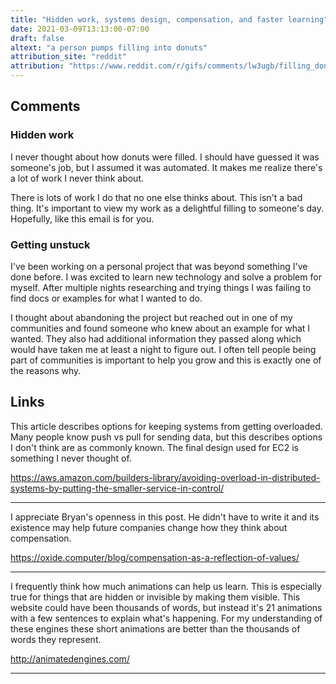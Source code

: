 ```yaml
---
title: "Hidden work, systems design, compensation, and faster learning"
date: 2021-03-09T13:13:00-07:00
draft: false
altext: "a person pumps filling into donuts"
attribution_site: "reddit"
attribution: "https://www.reddit.com/r/gifs/comments/lw3ugb/filling_donuts_like_its_his_job_waitit_is/"
---
```


## Comments

### Hidden work

I never thought about how donuts were filled.
I should have guessed it was someone's job, but I assumed it was automated.
It makes me realize there's a lot of work I never think about.

There is lots of work I do that no one else thinks about.
This isn't a bad thing.
It's important to view my work as a delightful filling to someone's day.
Hopefully, like this email is for you.

### Getting unstuck

I've been working on a personal project that was beyond something I've done before.
I was excited to learn new technology and solve a problem for myself.
After multiple nights researching and trying things I was failing to find docs or examples for what I wanted to do.

I thought about abandoning the project but reached out in one of my communities and found someone who knew about an example for what I wanted.
They also had additional information they passed along which would have taken me at least a night to figure out.
I often tell people being part of communities is important to help you grow and this is exactly one of the reasons why.

## Links

This article describes options for keeping systems from getting overloaded.
Many people know push vs pull for sending data, but this describes options I don't think are as commonly known.
The final design used for EC2 is something I never thought of.

https://aws.amazon.com/builders-library/avoiding-overload-in-distributed-systems-by-putting-the-smaller-service-in-control/

---

I appreciate Bryan's openness in this post.
He didn't have to write it and its existence may help future companies change how they think about compensation.

https://oxide.computer/blog/compensation-as-a-reflection-of-values/

---

I frequently think how much animations can help us learn.
This is especially true for things that are hidden or invisible by making them visible.
This website could have been thousands of words, but instead it's 21 animations with a few sentences to explain what's happening.
For my understanding of these engines these short animations are better than the thousands of words they represent.

http://animatedengines.com/

---